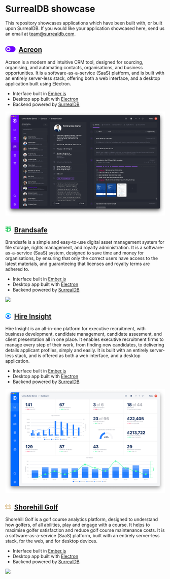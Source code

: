 # SurrealDB showcase

This repository showcases applications which have been built with, or built upon SurrealDB. If you would like your application showcased here, send us an email at team@surrealdb.com.

## <img height="18" src="/.github/icons/acreon.svg">&nbsp;&nbsp;[Acreon](https://acreon.io)

Acreon is a modern and intuitive CRM tool, designed for sourcing, organising, and automating contacts, organisations, and business opportunities. It is a software-as-a-service (SaaS) platform, and is built with an entirely server-less stack, offering both a web interface, and a desktop application built using Electron.

- Interface built in [Ember.js](https://emberjs.com)
- Desktop app built with [Electron](http://electronjs.org)
- Backend powered by [SurrealDB](https://surrealdb.com)

![](/.github/images/acreon.png)

## <img height="18" src="/.github/icons/brandsafe.svg">&nbsp;&nbsp;[Brandsafe](https://brandsafe.io)

Brandsafe is a simple and easy-to-use digital asset management system for file storage, rights management, and royalty administration. It is a software-as-a-service (SaaS) system, designed to save time and money for organisations, by ensuring that only the correct users have access to the latest materials, and guaranteeing that licenses and royalty terms are adhered to.

- Interface built in [Ember.js](https://emberjs.com)
- Desktop app built with [Electron](http://electronjs.org)
- Backend powered by [SurrealDB](https://surrealdb.com)

![](/.github/images/brandsafe.png)

## <img height="18" src="/.github/icons/hireinsight.svg">&nbsp;&nbsp;[Hire Insight](https://hireinsight.io)

Hire Insight is an all-in-one platform for executive recruitment, with business development, candidate management, candidate assesment, and client presentation all in one place. It enables executive recruitment firms to manage every step of their work, from finding new candidates, to delivering details applicant profiles, simply and easily. It is built with an entirely server-less stack, and is offered as both a web interface, and a desktop application.

- Interface built in [Ember.js](https://emberjs.com)
- Desktop app built with [Electron](http://electronjs.org)
- Backend powered by [SurrealDB](https://surrealdb.com)

![](/.github/images/hireinsight.png)

## <img height="18" src="/.github/icons/shorehillgolf.svg">&nbsp;&nbsp;[Shorehill Golf](https://shorehillgolf.com)

Shorehill Golf is a golf course analytics platform, designed to understand how golfers, of all abilities, play and engage with a course. It helps to maximise golfer satisfaction and reduce golf course maintenance costs. It is a software-as-a-service (SaaS) platform, built with an entirely server-less stack, for the web, and for desktop devices.

- Interface built in [Ember.js](https://emberjs.com)
- Desktop app built with [Electron](http://electronjs.org)
- Backend powered by [SurrealDB](https://surrealdb.com)

![](/.github/images/shorehillgolf.png)